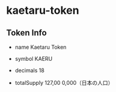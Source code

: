 # kaetaru-token

## Token Info

- name
Kaetaru Token

- symbol
KAERU

- decimals
18

- totalSupply
127,00 0,000（日本の人口）
